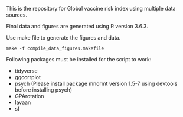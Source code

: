 This is the repository for Global vaccine risk index using multiple data sources.

Final data and figures are generated using R version 3.6.3. 

Use make file to generate the figures and data.
```
make -f compile_data_figures.makefile
```

Following packages must be installed for the script to work:

- tidyverse
- ggcorrplot
- psych (Please install package mnormt version 1.5-7 using devtools before installing psych)
- GPArotation
- lavaan
- sf



